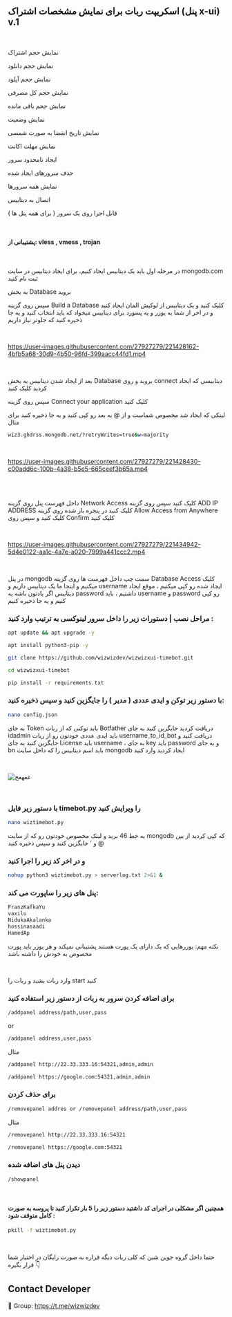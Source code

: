## اسکریپت ربات برای نمایش مشخصات اشتراک (پنل x-ui) v.1

<br>


نمایش حجم اشتراک

نمایش حجم دانلود

نمایش حجم آپلود

نمایش حجم کل مصرفی

نمایش حجم باقی مانده

نمایش وضعیت

نمایش تاریخ انقضا به صورت شمسی

نمایش مهلت اکانت

ایجاد نامحدود سرور

حذف سرورهای ایجاد شده

نمایش همه سرورها

اتصال به دیتابیس

قابل اجرا روی یک سرور ( برای همه پنل ها )




<br>

#### پشتیبانی از: vless , vmess , trojan

<br>

در مرحله اول باید یک دیتابیس ایجاد کنیم، برای ایجاد دیتابیس در سایت mongodb.com ثبت نام کنید 

به بخش Database بروید

سپس روی گزینه Build a Database کلیک کنید و یک دیتابیس از لوکیش المان ایجاد کنید و در اخر از شما یه یوزر و یه پسورد برای دیتابیس میخواد که باید انتخاب کنید و یه جا ذخیره کنید که جلوتر نیاز داریم


<br>

https://user-images.githubusercontent.com/27927279/221428162-4bfb5a68-30d9-4b50-96fd-399aacc44fd1.mp4

<br>

بعد از ایجاد شدن دیتابیس به بخش Database بروید و روی connect دیتابیسی که ایجاد کردید کلیک کنید

سپس روی گزینه Connect your application کلیک کنید

لینکی که ایجاد شد مخصوص شماست و از @ به بعد رو کپی کنید و یه جا ذخیره کنید برای مثال 
```sh
wiz3.ghdrss.mongodb.net/?retryWrites=true&w=majority
```

<br>

https://user-images.githubusercontent.com/27927279/221428430-c00add6c-100b-4a38-b5e5-665ceef3b65a.mp4

<br>

<br>

داخل فهرست پنل روی گزینه Network Access کلیک کنید سپس روی گزینه   ADD IP ADDRESS کلیک کنید در پنجره باز شده روی گزینه  Allow Access from Anywhere کلیک کنید و سپس روی Confirm کلیک کنید

<br>

https://user-images.githubusercontent.com/27927279/221434942-5d4e0122-aa1c-4a7e-a020-7999a441ccc2.mp4

<br>


 در پنل mongodb سمت چپ داخل فهرست ها روی گزینه Database Access کلیک میکنیم و اینجا ما یک دیتابیس داریم و username ایجاد شده رو کپی میکنیم ، موقع ایجاد دیتابیس اگر یادتون باشه یه password داشتیم ، باید username و password رو کپی کنیم و یه جا ذخیره کنیم
 

### مراحل نصب | دستورات زیر را داخل سرور لینوکسی به ترتیب وارد کنید :


```sh
apt update && apt upgrade -y
```
```sh
apt install python3-pip -y
```
```sh
git clone https://github.com/wizwizdev/wizwizxui-timebot.git
```
```sh
cd wizwizxui-timebot
```
```sh
pip install -r requirements.txt
```

### با دستور زیر توکن و ایدی عددی ( مدیر ) را جایگزین کنید و سپس ذخیره کنید: 

```sh
nano config.json
```

به جای Token باید توکنی که از ربات Botfather دریافت کردید جایگزین کنید
به جای idadmin باید ایدی عددی خودتون رو از ربات  username_to_id_bot دریافت کنید و جایگزین کنید
به جای License باید username ، به جای key باید password و به جای bn باید اسم دیتابیس را که داخل سایت mongodb ایجاد کردید وارد کنید 

<br>

![غعهعخ](https://user-images.githubusercontent.com/27927279/221432931-7ad4095d-0d3d-463d-9055-fab112421f4b.JPG)

<br>

### با دستور زیر فایل timebot.py را ویرایش کنید

```sh
nano wiztimebot.py
```

به خط 46 برید و لینک مخصوص خودتون رو که از سایت mongodb که کپی کردید از بین @ و ' جایگزین کنید و سپس ذخیره کنید


### و در اخر کد زیر را اجرا کنید 

```sh
nohup python3 wiztimebot.py > serverlog.txt 2>&1 &
```

### پنل های زیر را ساپورت می کند:
```sh
FranzKafkaYu
vaxilu
NidukaAkalanka
hossinasaadi
HamedAp
```
نکته مهم: یوزرهایی که یک دارای یک پورت هستند پشتیبانی نمیکند و هر یوزر باید پورت مخصوص به خودش را داشته باشد

<br>

وارد ربات بشید و ربات را  start کنید


### برای اضافه کردن سرور به ربات از دستور زیر استفاده کنید


```sh
/addpanel address/path,user,pass 
```

or

```sh
/addpanel address,user,pass 
```
مثال
```sh
/addpanel http://22.33.333.16:54321,admin,admin
```
```sh
/addpanel https://google.com:54321,admin,admin
```

### برای حذف کردن
```sh
/removepanel addres or /removepanel address/path,user,pass
```
مثال
```sh
/removepanel http://22.33.333.16:54321
```
```sh
/removepanel https://google.com:54321
```

### دیدن پنل های اضافه شده
```sh
/showpanel
```

<br>

#### همچنین اگر مشکلی در اجرای کد داشتید دستور زیر را 5 بار تکرار کنید تا پروسه به صورت کامل متوقف شود :
```sh
pkill -f wiztimebot.py
```

<br>

حتما داخل گروه جوین شین که کلی ربات دیگه قراره به صورت رایگان در اختیار شما قرار بگیره 👇

## Contact Developer
💎 Group: https://t.me/wizwizdev

